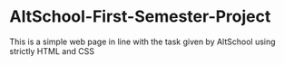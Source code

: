 # AltSchool-First-Semester-Project
This is a simple web page in line with the task given by AltSchool using strictly HTML and CSS
